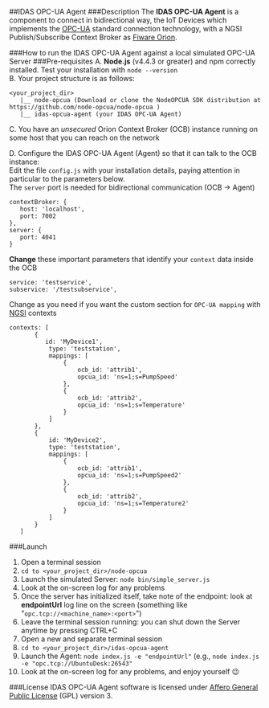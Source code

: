 ##IDAS OPC-UA Agent
###Description
The **IDAS OPC-UA Agent** is a component to connect in bidirectional way, the IoT Devices which implements the [OPC-UA](https://opcfoundation.org/about/opc-technologies/opc-ua/) standard connection technology, with a NGSI Publish/Subscribe Context Broker as [Fiware Orion](http://catalogue.fiware.org/enablers/publishsubscribe-context-broker-orion-context-broker).

###How to run the IDAS OPC-UA Agent against a local simulated OPC-UA Server
###Pre-requisites
A. **Node.js** (v4.4.3 or greater) and npm correctly installed. Test your installation with ```node --version```<br/>
B. Your project structure is as follows: <br/>
```
<your_project_dir>
   |__ node-opcua (Download or clone the NodeOPCUA SDK distribution at https://github.com/node-opcua/node-opcua )
   |__ idas-opcua-agent (your IDAS OPC-UA Agent)
```

C. You have an _unsecured_ Orion Context Broker (OCB) instance running on some host that you can reach on the network<br/>

D. Configure the IDAS OPC-UA Agent (Agent) so that it can talk to the OCB instance:<br/>
Edit the file ```config.js``` with your installation details, paying attention in particular to the parameters below.<br/>
The ```server``` port is needed for bidirectional communication (OCB -> Agent)<br/>
 ```
contextBroker: {
    host: 'localhost', 
    port: 7002
},
server: {
    port: 4041
}
```
**Change** these important parameters that identify your ```context``` data inside the OCB</br>
 ```
 service: 'testservice',
 subservice: '/testsubservice',

 ```
 Change as you need if you want the custom section for ```OPC-UA mapping``` with [NGSI](https://forge.fiware.org/plugins/mediawiki/wiki/fiware/index.php/NGSI-9/NGSI-10_information_model) contexts
 ```
 contexts: [
        {
           id: 'MyDevice1',
            type: 'teststation',
            mappings: [
                {
                    ocb_id: 'attrib1',
                    opcua_id: 'ns=1;s=PumpSpeed'
                },
                {
                    ocb_id: 'attrib2',
                    opcua_id: 'ns=1;s=Temperature'
                }
            ]
        },
        {
            id: 'MyDevice2',
            type: 'teststation',
            mappings: [
                {
                    ocb_id: 'attrib1',
                    opcua_id: 'ns=1;s=PumpSpeed2'
                },
                {
                    ocb_id: 'attrib2',
                    opcua_id: 'ns=1;s=Temperature2'
                }
            ]
        }
    ]

 ```
###Launch
1. Open a terminal session
2. ```cd to <your_project_dir>/node-opcua```
3. Launch the simulated Server: ```node bin/simple_server.js```
4. Look at the on-screen log for any problems 
5. Once the server has initialized itself, take note of the endpoint: look at **endpointUrl** log line on the screen (something like "```opc.tcp://<machine_name>:<port>```")
6. Leave the terminal session running: you can shut down the Server anytime by pressing CTRL+C
7. Open a new and separate terminal session
8. ```cd to <your_project_dir>/idas-opcua-agent```
9. Launch the Agent: ```node index.js -e "endpointUrl"``` (e.g., ```node index.js -e "opc.tcp://UbuntuDesk:26543"```
10. Look at the on-screen log for any problems, and enjoy yourself :wink:


###License
IDAS OPC-UA Agent software is licensed under [Affero General Public License](http://www.gnu.org/licenses/agpl-3.0.html) (GPL) version 3.
